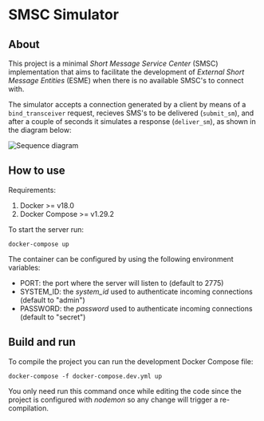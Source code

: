 # SMSC Simulator

## About

This project is a minimal *Short Message Service Center* (SMSC) implementation that aims to facilitate the development  of *External Short Message Entities* (ESME) when there is no available SMSC's to connect with.

The simulator accepts a connection generated by a client by means of a `bind_transceiver` request, recieves SMS's to be delivered (`submit_sm`), and after a couple of seconds it simulates a response (`deliver_sm`), as shown in the diagram below:

![Sequence diagram](http://www.plantuml.com/plantuml/png/hP9VIoin4CNVyodcRb_kBlSsxUt3HK6jVoeMhOhh-v8cqpQOFoMJAFtsfjk2KAIbu3mCx0uvv_o66L8K8IPhsAYUZE3lEHJrfBw6MjjaHFIXE8MgccgdcXY48udw7KDLmM_EQKKHRQCLvt-0ywKW-l0XVvMC2HEXyufouRpnynLGaXA9Pic0I761BcefelQEGQwsxHglmwn3VHUW2KZBJGhfhHLvca5Y8ixX37hjk-RbwRvibVUXKPfQ7HkoMwQ53x6nI2Jcs8eLTsYCBzQ42YbgryPkX59XC-__xmzE_lLo5UKXa2-xumYwtMxEXj8xHP1LCNldVmVj59fsNOVmVbsqWEHJaBY7RUygjsP7mJ4qXD1vrkvjvp1W9hH1nNxuDlg3hVlL-F7czdByK39qYWrpIzPy0W00)

## How to use

Requirements:

1. Docker >= v18.0
2. Docker Compose >= v1.29.2

To start the server run:

```
docker-compose up
```

The container can be configured by using the following environment variables:

* PORT: the port where the server will listen to (default to 2775)
* SYSTEM_ID: the *system_id* used to authenticate incoming connections (default to "admin")
* PASSWORD: the *password* used to authenticate incoming connections (default to "secret")

## Build and run

To compile the project you can run the development Docker Compose file:

```
docker-compose -f docker-compose.dev.yml up
```

You only need run this command once while editing the code since the project is configured with *nodemon* so any  change will trigger a re-compilation.
